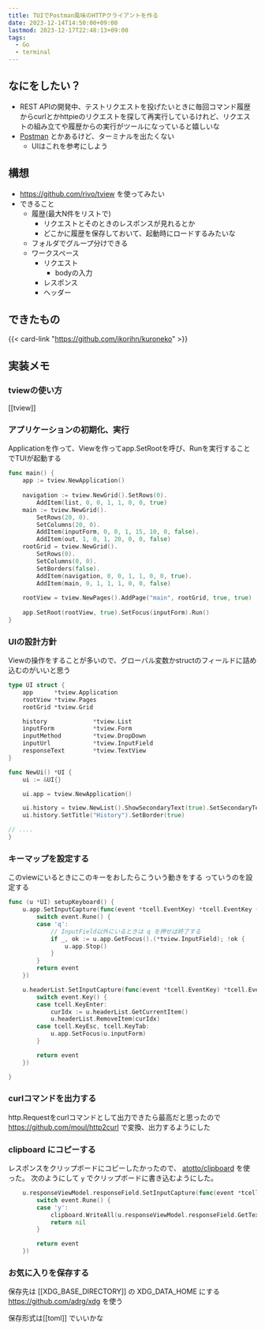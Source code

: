 ```yaml
---
title: TUIでPostman風味のHTTPクライアントを作る
date: 2023-12-14T14:50:00+09:00
lastmod: 2023-12-17T22:48:13+09:00
tags:
  - Go
  - terminal
---
```



## なにをしたい？

- REST APIの開発中、テストリクエストを投げたいときに毎回コマンド履歴からcurlとかhttpieのリクエストを探して再実行しているけれど、リクエストの組み立てや履歴からの実行がツールになっていると嬉しいな
- [Postman](https://www.postman.com) とかあるけど、ターミナルを出たくない
    - UIはこれを参考にしよう

## 構想

- https://github.com/rivo/tview を使ってみたい
- できること
    - 履歴(最大N件をリストで)
        - リクエストとそのときのレスポンスが見れるとか
        - どこかに履歴を保存しておいて、起動時にロードするみたいな
    - フォルダでグループ分けできる
    - ワークスペース
        - リクエスト
            - bodyの入力
        - レスポンス
        - ヘッダー

## できたもの

{{< card-link "https://github.com/ikorihn/kuroneko" >}}

## 実装メモ

### tviewの使い方

[[tview]] 

### アプリケーションの初期化、実行

Applicationを作って、Viewを作ってapp.SetRootを呼び、Runを実行することでTUIが起動する

```go
func main() {
    app := tview.NewApplication()
    
    navigation := tview.NewGrid().SetRows(0).
        AddItem(list, 0, 0, 1, 1, 0, 0, true)
    main := tview.NewGrid().
        SetRows(20, 0).
        SetColumns(20, 0).
        AddItem(inputForm, 0, 0, 1, 15, 10, 0, false).
        AddItem(out, 1, 0, 1, 20, 0, 0, false)
    rootGrid = tview.NewGrid().
        SetRows(0).
        SetColumns(0, 0).
        SetBorders(false).
        AddItem(navigation, 0, 0, 1, 1, 0, 0, true).
        AddItem(main, 0, 1, 1, 1, 0, 0, false)
    
    rootView = tview.NewPages().AddPage("main", rootGrid, true, true)
    
    app.SetRoot(rootView, true).SetFocus(inputForm).Run()
}
```

### UIの設計方針

Viewの操作をすることが多いので、グローバル変数かstructのフィールドに詰め込むのがいいと思う

```go
type UI struct {
	app      *tview.Application
	rootView *tview.Pages
	rootGrid *tview.Grid

	history             *tview.List
	inputForm           *tview.Form
	inputMethod         *tview.DropDown
	inputUrl            *tview.InputField
	responseText        *tview.TextView
}

func NewUi() *UI {
	ui := &UI{}

	ui.app = tview.NewApplication()

	ui.history = tview.NewList().ShowSecondaryText(true).SetSecondaryTextColor(tcell.ColorDimGray)
	ui.history.SetTitle("History").SetBorder(true)

// ....
}
```


### キーマップを設定する

このviewにいるときにこのキーをおしたらこういう動きをする っていうのを設定する

```go
func (u *UI) setupKeyboard() {
	u.app.SetInputCapture(func(event *tcell.EventKey) *tcell.EventKey {
		switch event.Rune() {
		case 'q':
            // InputField以外にいるときは q を押せば終了する
			if _, ok := u.app.GetFocus().(*tview.InputField); !ok {
				u.app.Stop()
			}
		}
		return event
	})

	u.headerList.SetInputCapture(func(event *tcell.EventKey) *tcell.EventKey {
		switch event.Key() {
		case tcell.KeyEnter:
			curIdx := u.headerList.GetCurrentItem()
            u.headerList.RemoveItem(curIdx)
		case tcell.KeyEsc, tcell.KeyTab:
			u.app.SetFocus(u.inputForm)
		}

		return event
	})

}
```


### curlコマンドを出力する

http.Requestをcurlコマンドとして出力できたら最高だと思ったので
https://github.com/moul/http2curl で変換、出力するようにした

### clipboard にコピーする

レスポンスをクリップボードにコピーしたかったので、 [atotto/clipboard](https://github.com/atotto/clipboard) を使った。
次のようにして `y` でクリップボードに書き込むようにした。

```go
	u.responseViewModel.responseField.SetInputCapture(func(event *tcell.EventKey) *tcell.EventKey {
		switch event.Rune() {
		case 'y':
			clipboard.WriteAll(u.responseViewModel.responseField.GetText(true))
			return nil
		}

		return event
	})

```

### お気に入りを保存する

保存先は [[XDG_BASE_DIRECTORY]] の XDG_DATA_HOME にする
https://github.com/adrg/xdg を使う

保存形式は[[toml]] でいいかな
